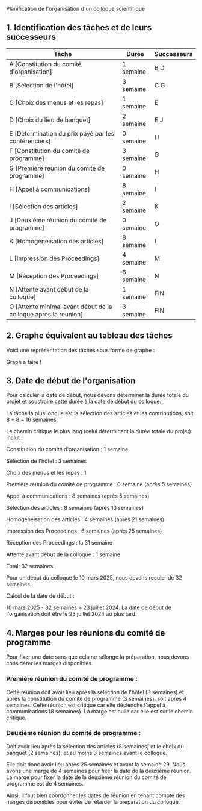 Planification de l'organisation d'un colloque scientifique
## 1. Identification des tâches et de leurs successeurs

| Tâche | Durée | Successeurs |
| --- | --- | --- |
| A [Constitution du comité d'organisation] | 1 semaine | B D |
| B [Sélection de l'hôtel] | 3 semaine | C G |
| C [Choix des menus et les repas] | 1 semaine |  E |
| D  [Choix du lieu de banquet] | 2 semaine | E J |
| E [Détermination du prix payé par les conférenciers] | 0 semaine | H |
| F [Constitution du comité de programme] | 3 semaine | G |
| G [Première réunion du comité de programme] | 0 semaine | H |
| H [Appel à communications] | 8 semaine | I |
| I [Sélection des articles] | 2 semaine | K |
| J [Deuxième réunion du comité de programme] | 0 semaine | O |
| K [Homogénéisation des articles] | 8 semaine | L |
| L [Impression des Proceedings] | 4 semaine | M |
| M [Réception des Proceedings] | 6 semaine | N |
| N [Attente avant début de la colloque] | 1 semaine | FIN |
| O [Attente minimal avant début de la colloque après la reunion] | 3 semaine | FIN |




## 2. Graphe équivalent au tableau des tâches
Voici une représentation des tâches sous forme de graphe :

Graph a faire !


## 3. Date de début de l'organisation
Pour calculer la date de début, nous devons déterminer la durée totale du projet et soustraire cette durée à la date de début du colloque.

La tâche la plus longue est la sélection des articles et les contributions, soit 8 + 8 = 16 semaines.

Le chemin critique le plus long (celui déterminant la durée totale du projet) inclut :

Constitution du comité d'organisation : 1 semaine

Sélection de l'hôtel : 3 semaines

Choix des menus et les repas : 1

Première réunion du comité de programme : 0 semaine (après 5 semaines)

Appel à communications : 8 semaines (après 5 semaines)

Sélection des articles : 8 semaines (après 13 semaines)

Homogénéisation des articles : 4 semaines (après 21 semaines)

Impression des Proceedings : 6 semaines (après 25 semaines)

Réception des Proceedings : la 31 semaine

Attente avant début de la colloque : 1 semaine

Total: 32 semaines.

Pour un début du colloque le 10 mars 2025, nous devons reculer de 32 semaines.

Calcul de la date de début :

10 mars 2025 - 32 semaines ≈ 23 juillet 2024.
La date de début de l'organisation doit être le 23 juillet 2024 au plus tard.




## 4. Marges pour les réunions du comité de programme
Pour fixer une date sans que cela ne rallonge la préparation, nous devons considérer les marges disponibles.

### Première réunion du comité de programme : 
Cette réunion doit avoir lieu après la sélection de l'hôtel (3 semaines) et après la constitution du comité de programme (3 semaines), soit après 4 semaines. Cette réunion est critique car elle déclenche l'appel à communications (8 semaines). La marge est nulle car elle est sur le chemin critique.

### Deuxième réunion du comité de programme : 
Doit avoir lieu après la sélection des articles (8 semaines) et le choix du banquet (2 semaines), et au moins 3 semaines avant le colloque.

Elle doit donc avoir lieu après 25 semaines et avant la semaine 29.
Nous avons une marge de 4 semaines pour fixer la date de la deuxième réunion.
La marge pour fixer la date de la deuxième réunion du comité de programme est de 4 semaines.

Ainsi, il faut bien coordonner les dates de réunion en tenant compte des marges disponibles pour éviter de retarder la préparation du colloque.
